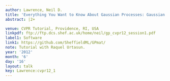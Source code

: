```yaml
---
author: Lawrence, Neil D.
title: 'Everything You Want to Know About Gaussian Processes: Gaussian Process Regression'
abstract: |2+

venue: CVPR Tutorial, Providence, RI, USA
linkpdf: ftp://ftp.dcs.shef.ac.uk/home/neil/gp_cvpr12_session1.pdf
label1: Software
link1: https://github.com/SheffieldML/GPmat/
note: Tutorial with Raquel Urtasun.
year: '2012'
month: '6'
day: '16'
layout: talk
key: Lawrence:cvpr12_1
---
```

